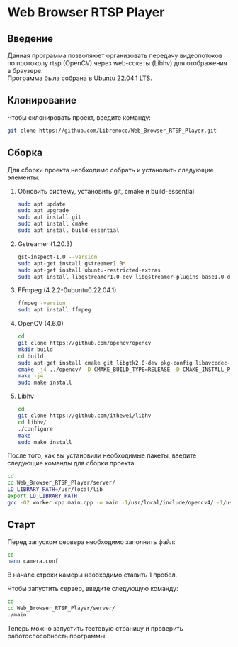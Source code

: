 Web Browser RTSP Player
===

Введение
---
Данная программа позволяюет организовать передачу видеопотоков по протоколу rtsp (OpenCV) через web-сокеты (Libhv) для отображения в браузере.\
Программа была собрана в Ubuntu 22.04.1 LTS.

Клонирование
---
Чтобы склонировать проект, введите команду:

```bash
git clone https://github.com/Librenoco/Web_Browser_RTSP_Player.git
```

Сборка
---
Для сборки проекта необходимо собрать и установить следующие элементы:
1) Обновить систему, установить git, cmake и build-essential
    ```bash
    sudo apt update
    sudo apt upgrade
    sudo apt install git
    sudo apt install cmake
    sudo apt install build-essential
    ```

2) Gstreamer  (1.20.3)
    ```bash
    gst-inspect-1.0 --version
    sudo apt-get install gstreamer1.0*
    sudo apt-get install ubuntu-restricted-extras
    sudo apt install libgstreamer1.0-dev libgstreamer-plugins-base1.0-dev
    ```

3) FFmpeg (4.2.2-0ubuntu0.22.04.1)
    ```bash
    ffmpeg -version
    sudo apt install ffmpeg
    ```

4) OpenCV (4.6.0)
    ```bash
    cd
    git clone https://github.com/opencv/opencv
    mkdir build
    cd build
    sudo apt-get install cmake git libgtk2.0-dev pkg-config libavcodec-dev libavformat-dev libswscale-dev
    cmake -j4 ../opencv/ -D CMAKE_BUILD_TYPE=RELEASE -D CMAKE_INSTALL_PREFIX=/usr/local -D WITH_GSTREAMER=ON -D WITH_FFMPEG=ON
    make -j4
    sudo make install
    ```

5) Libhv
    ```bash
    cd
    git clone https://github.com/ithewei/libhv
    cd libhv/
    ./configure
    make
    sudo make install
    ```

После того, как вы установили необходимые пакеты, введите следующие команды для сборки проекта
```bash
cd
cd Web_Browser_RTSP_Player/server/
LD_LIBRARY_PATH=/usr/local/lib
export LD_LIBRARY_PATH
gcc -O2 worker.cpp main.cpp -o main -I/usr/local/include/opencv4/ -I/usr/local/lib/ -L/usr/local/lib -lstdc++ -lopencv_videoio  -lopencv_highgui -lopencv_video -lopencv_imgcodecs -lopencv_imgproc -lopencv_core -lpthread -L/home/war/libhv/lib/ -lhv
```

Старт
---

Перед запуском сервера необходимо заполнить файл:
```bash
cd
nano camera.conf
```
В начале строки камеры необходимо ставить 1 пробел.

Чтобы запустить сервер, введите следующую команду:
```bash
cd
cd Web_Browser_RTSP_Player/server/
./main
```

Теперь можно запустить тестовую страницу и проверить работоспособность программы.


